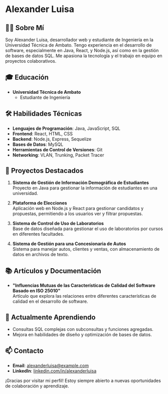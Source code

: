 # Alexander Luisa

## 👨‍💻 Sobre Mí
Soy Alexander Luisa, desarrollador web y estudiante de Ingeniería en la Universidad Técnica de Ambato. Tengo experiencia en el desarrollo de software, especialmente en Java, React, y Node.js, así como en la gestión de bases de datos SQL. Me apasiona la tecnología y el trabajo en equipo en proyectos colaborativos.

## 🎓 Educación
- **Universidad Técnica de Ambato**
  - Estudiante de Ingeniería

## 🛠️ Habilidades Técnicas
- **Lenguajes de Programación**: Java, JavaScript, SQL
- **Frontend**: React, HTML, CSS
- **Backend**: Node.js, Express, Sequelize
- **Bases de Datos**: MySQL
- **Herramientas de Control de Versiones**: Git
- **Networking**: VLAN, Trunking, Packet Tracer

## 🚀 Proyectos Destacados
1. **Sistema de Gestión de Información Demográfica de Estudiantes**  
   Proyecto en Java para gestionar la información de estudiantes en una universidad.

2. **Plataforma de Elecciones**  
   Aplicación web en Node.js y React para gestionar candidatos y propuestas, permitiendo a los usuarios ver y filtrar propuestas.

3. **Sistema de Control de Uso de Laboratorios**  
   Base de datos diseñada para gestionar el uso de laboratorios por cursos en diferentes facultades.

4. **Sistema de Gestión para una Concesionaria de Autos**  
   Sistema para manejar autos, clientes y ventas, con almacenamiento de datos en archivos de texto.

## 📚 Artículos y Documentación
- **"Influencias Mutuas de las Características de Calidad del Software Basado en ISO 25010"**  
   Artículo que explora las relaciones entre diferentes características de calidad en el desarrollo de software.

## 🌱 Actualmente Aprendiendo
- Consultas SQL complejas con subconsultas y funciones agregadas.
- Mejora en habilidades de diseño y optimización de bases de datos.

## 📫 Contacto
- **Email**: alexanderluisa@example.com
- **LinkedIn**: [linkedin.com/in/alexanderluisa](https://linkedin.com/in/alexanderluisa)

¡Gracias por visitar mi perfil! Estoy siempre abierto a nuevas oportunidades de colaboración y aprendizaje.

